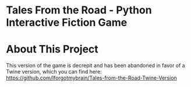 # Tales From the Road - Python Interactive Fiction Game


# About This Project
This version of the game is decrepit and has been abandoned in favor of a Twine version, which you can find here: https://github.com/Iforgotmybrain/Tales-from-the-Road-Twine-Version